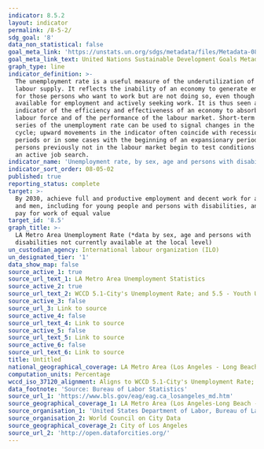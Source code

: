 ```yaml
---
indicator: 8.5.2
layout: indicator
permalink: /8-5-2/
sdg_goal: '8'
data_non_statistical: false
goal_meta_link: 'https://unstats.un.org/sdgs/metadata/files/Metadata-08-05-02.pdf '
goal_meta_link_text: United Nations Sustainable Development Goals Metadata (PDF 383 KB)
graph_type: line
indicator_definition: >-
  The unemployment rate is a useful measure of the underutilization of the
  labour supply. It reflects the inability of an economy to generate employment
  for those persons who want to work but are not doing so, even though they are
  available for employment and actively seeking work. It is thus seen as an
  indicator of the efficiency and effectiveness of an economy to absorb its
  labour force and of the performance of the labour market. Short-term time
  series of the unemployment rate can be used to signal changes in the business
  cycle; upward movements in the indicator often coincide with recessionary
  periods or in some cases with the beginning of an expansionary period as
  persons previously not in the labour market begin to test conditions through
  an active job search.
indicator_name: 'Unemployment rate, by sex, age and persons with disabilities'
indicator_sort_order: 08-05-02
published: true
reporting_status: complete
target: >-
  By 2030, achieve full and productive employment and decent work for all women
  and men, including for young people and persons with disabilities, and equal
  pay for work of equal value
target_id: '8.5'
graph_title: >-
  LA Metro Area Unemployment Rate (*data by sex, age and persons with
  disabilities not currently available at the local level)
un_custodian_agency: International labour organization (ILO)
un_designated_tier: '1'
data_show_map: false
source_active_1: true
source_url_text_1: LA Metro Area Unemployment Statistics
source_active_2: true
source_url_text_2: WCCD 5.1-City's Unemployment Rate; and 5.5 - Youth Unemployment Rate
source_active_3: false
source_url_3: Link to source
source_active_4: false
source_url_text_4: Link to source
source_active_5: false
source_url_text_5: Link to source
source_active_6: false
source_url_text_6: Link to source
title: Untitled
national_geographical_coverage: LA Metro Area (Los Angeles - Long Beach - Glendale)
computation_units: Percentage
wccd_iso_37120_alignment: Aligns to WCCD 5.1-City's Unemployment Rate; and 5.5 - Youth Unemployment Rate
data_footnote: 'Source: Bureau of Labor Statistics'
source_url_1: 'https://www.bls.gov/eag/eag.ca_losangeles_md.htm'
source_geographical_coverage_1: LA Metro Area (Los Angeles-Long Beach -Glendale)
source_organisation_1: 'United States Department of Labor, Bureau of Labor Statistics'
source_organisation_2: World Council on City Data
source_geographical_coverage_2: City of Los Angeles
source_url_2: 'http://open.dataforcities.org/'
---
```

